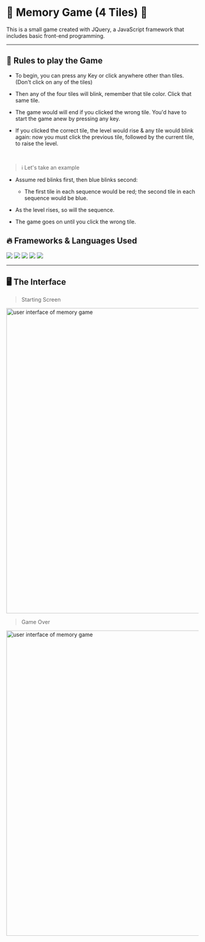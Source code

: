 # 🤝 Memory Game (4 Tiles) 🤝

This is a small game created with JQuery, a JavaScript framework that includes basic front-end programming.
<hr>

## 🧩 Rules to play the Game

- To begin, you can press any Key or click anywhere other than tiles. (Don't click on any of the tiles)

- Then any of the four tiles will blink, remember that tile color. Click that same tile.
- The game would will end if you clicked the wrong tile. You'd have to start the game anew by pressing any key.
- If you clicked the correct tile, the level would rise & any tile would blink again: now you must click the previous tile, followed by the current tile, to raise the level.
<br>

> ℹ️ Let's take an example

- Assume red blinks first, then blue blinks second:
   - The first tile in each sequence would be red; the second tile in each sequence would be blue.
   
- As the level rises, so will the sequence.
- The game goes on until you click the wrong tile.

## 🔥 Frameworks & Languages Used
<img src="https://img.shields.io/badge/JavaScript-323330?style=for-the-badge&logo=javascript&logoColor=F7DF1E" />  <img src="https://img.shields.io/badge/HTML5-E34F26?style=for-the-badge&logo=html5&logoColor=white" />
<img src="https://img.shields.io/badge/CSS3-1572B6?style=for-the-badge&logo=css3&logoColor=white" />
<img src="https://img.shields.io/badge/jQuery-0769AD?style=for-the-badge&logo=jquery&logoColor=white" />
<img src="https://img.shields.io/badge/Bootstrap-563D7C?style=for-the-badge&logo=bootstrap&logoColor=white" />

<hr>

## 🖥️ The Interface

> Starting Screen
<img src="https://user-images.githubusercontent.com/74038190/213878748-0b54f89c-50bb-476f-8359-448c6a9d0ca5.png" alt="user interface of memory game" width="800"/>

> Game Over
<img src="https://user-images.githubusercontent.com/74038190/213878746-9ee1d21a-27f1-4405-bfa0-ae96ec0f2e24.png" alt="user interface of memory game" width="800"/>
